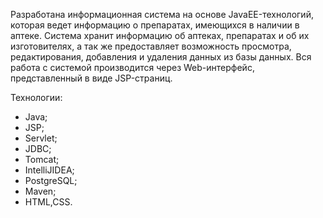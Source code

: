 Разработана информационная система на основе JavaEE-технологий,
которая ведет информацию о препаратах, имеющихся в наличии в аптеке. 
Система хранит информацию об аптеках, препаратах и об их изготовителях, 
а так же предоставляет возможность просмотра, редактирования, добавления 
и удаления данных из базы данных. Вся работа с системой производится 
через Web-интерфейс, представленный в виде JSP-страниц.

Технологии:
- Java;
- JSP;
- Servlet;
- JDBC;
- Tomcat;
- IntelliJIDEA;
- PostgreSQL;
- Maven;
- HTML,CSS.
